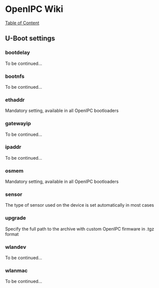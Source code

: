 # OpenIPC Wiki
[Table of Content](../README.md)

U-Boot settings
---------------

### bootdelay
To be continued...

### bootnfs
To be continued...

### ethaddr
Mandatory setting, available in all OpenIPC bootloaders

### gatewayip
To be continued...

### ipaddr
To be continued...

### osmem
Mandatory setting, available in all OpenIPC bootloaders

### sensor
The type of sensor used on the device is set automatically in most cases

### upgrade
Specify the full path to the archive with custom OpenIPC firmware in .tgz format

### wlandev
To be continued...

### wlanmac
To be continued...



